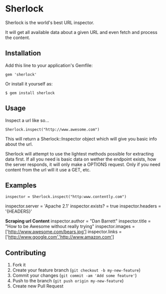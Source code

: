 # Sherlock

Sherlock is the world's best URL inspector.

It will get all available data about a given URL and even fetch and process the content.

## Installation

Add this line to your application's Gemfile:

    gem 'sherlock'

Or install it yourself as:

    $ gem install sherlock

## Usage

Inspect a url like so...

```Sherlock.inspect("http://www.awesome.com")```

This will return a Sherlock::Inspector object which will give you basic info about the url.

Sherlock will attempt to use the lightest methods possible for extracting data first. If all you need is basic data on wether the endpoint exists, how the server responds, it will only make a OPTIONS request. Only if you need content from the url will it use a GET, etc.

## Examples

```inspector = Sherlock.inspect("http:www.contently.com")```

inspector.server = 'Apache 2.1'
inspector.exists? = true
inspector.headers = '{HEADERS}'

**Scraping url Content**
inspector.author = "Dan Barrett"
inspector.title = "How to be Awesome without really trying"
inspector.images = ['http://www.awesome.com/bears.jpg']
inspector.links = ['http://www.google.com','http://www.amazon.com']

## Contributing

1. Fork it
2. Create your feature branch (`git checkout -b my-new-feature`)
3. Commit your changes (`git commit -am 'Add some feature'`)
4. Push to the branch (`git push origin my-new-feature`)
5. Create new Pull Request
